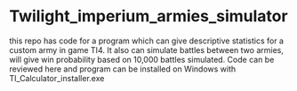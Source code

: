 # Twilight_imperium_armies_simulator

this repo has code for a program which can give descriptive statistics for a custom army in game TI4. It also can simulate battles between two armies, will give win probability based on 10,000 battles simulated.
Code can be reviewed here and program can be installed on Windows with TI_Calculator_installer.exe
